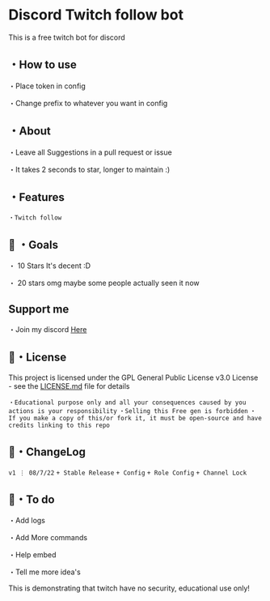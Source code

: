 
# Discord Twitch follow bot

This is a free twitch bot for discord



## ・How to use

・Place token in config

・Change prefix to whatever you want in config


## ・About

・Leave all Suggestions in a pull request or issue

・It takes 2 seconds to star, longer to maintain :)


## ・Features

```・Twitch follow```


## 🥅 ・Goals

・ 10 Stars It's decent :D

・ 20 stars omg maybe some people actually seen it now


## Support me

・Join my discord [Here](https://discord.gg/YjcFezTtUe)


## 📄・License

This project is licensed under the GPL General Public License v3.0 License - see the [LICENSE.md](https://github.com/Hazza3100/Discord-Twitch-Bot/blob/main/LICENSE) file for details

  ```・Educational purpose only and all your consequences caused by you actions is your responsibility```
  ```・Selling this Free gen is forbidden```
  ```・If you make a copy of this/or fork it, it must be open-source and have credits linking to this repo```
  
  
## 💭・ChangeLog

```v1 ⋮ 08/7/22```
```+ Stable Release```
```+ Config```
```+ Role Config```
```+ Channel Lock```


## 💭・To do

・Add logs

・Add More commands

・Help embed

・Tell me more idea's

This is demonstrating that twitch have no security, educational use only!

